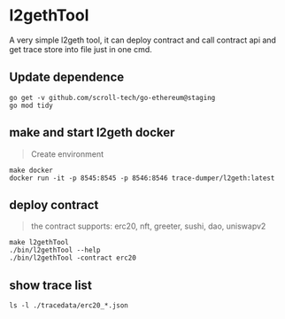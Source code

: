 # l2gethTool

A very simple l2geth tool, it can deploy contract and call contract api and get trace store into file just in one cmd.

## Update dependence

```
go get -v github.com/scroll-tech/go-ethereum@staging
go mod tidy
```

## make and start l2geth docker

> Create environment

```
make docker
docker run -it -p 8545:8545 -p 8546:8546 trace-dumper/l2geth:latest
```

## deploy contract

> the contract supports: erc20, nft, greeter, sushi, dao, uniswapv2

```
make l2gethTool
./bin/l2gethTool --help
./bin/l2gethTool -contract erc20
```

## show trace list

```
ls -l ./tracedata/erc20_*.json
```